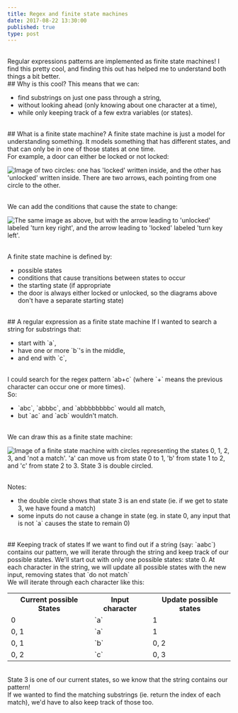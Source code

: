 ```yaml
---
title: Regex and finite state machines
date: 2017-08-22 13:30:00
published: true
type: post
---
```


<br>
Regular expressions patterns are implemented as finite state machines! I find this pretty cool, and finding this out has helped me to understand both things a bit better.

<br>
## Why is this cool?
This means that we can:
<ul>
<li>find substrings on just one pass through a string, </li>
<li>without looking ahead (only knowing about one character at a time),</li>
<li>while only keeping track of a few extra  variables (or states).</li>
</ul>

<br>
## What is a finite state machine?
A finite state machine is just a model for understanding something.  It models something that has different states, and that can only be in one of those states at one time.


<br>
For example, a door can either be locked or not locked:

![Image of two circles: one has 'locked' written inside, and the other has 'unlocked' written inside.  There are two arrows, each pointing from one circle to the other.](/blog/media/door_states.png "A door as a finite state machine")



<br>
We can add the conditions that cause the state to change:

![The same image as above, but with the arrow leading to 'unlocked' labeled 'turn key right', and the arrow leading to 'locked' labeled 'turn key left'.](/blog/media/door_states_with_conditions.png "A door as a finite state machine, with conditions")

<br>
A finite state machine is defined by:
<ul>
<li>  possible states</li>
<li>  conditions that cause transitions between states to occur</li>
<li>  the starting state (if appropriate <li>the door is always either locked or unlocked, so the diagrams above don't have a separate starting state)</li>
</ul>

<br>
## A regular expression as a finite state machine
If I wanted to search a string for substrings that:
<ul>
<li>start with `a`,</li>
<li>have one or more `b`'s in the middle,</li></li>
<li>and end with `c`,</li>
</ul>

<br>
I could search for the regex pattern `ab+c` (where `+` means the previous character can occur one or more times).

<br>
So:
<ul>
<li>`abc`, `abbbc`, and `abbbbbbbbc` would all match, </li>
<li>but `ac` and `acb` wouldn't match.</li>
</ul>
<br>
We can draw this as a finite state machine:

![Image of a finite state machine with circles representing the states 0, 1, 2, 3, and 'not a match'.  'a' can move us from state 0 to 1, 'b' from state 1 to 2, and 'c' from state 2 to 3.  State 3 is double circled.](/blog/media/regex_machine.png "A regex pattern as a finite state machine")


<br>
Notes:
<ul>
<li>the double circle shows that state 3 is an end state (ie. if we get to state 3, we have found a match)</li>
<li>some inputs do not cause a change in state (eg. in state 0, any input that is not `a` causes the state to remain 0)</li>
</ul>

<br>
## Keeping track of states
If we want to find out if a string (say: `aabc`) contains our pattern, we will iterate through the string and keep track of our possible states. We'll start out with only one possible states: state 0.  At each character in the string, we will update all possible states with the new input, removing states that `do not match`

<br>
We will iterate through each character like this:

<table>
<tr>
<th>Current possible States  </th>
<th>Input character  </th>
<th>Update possible states  </th>
</tr>

<tr>
<td> 0 </td><td>  `a`  </td><td> 1 </td>
</tr>
<tr>
<td>  0, 1  </td><td> `a`  </td><td> 1  </td>
</tr>

<tr>
<td>  0, 1   </td><td> `b`  </td><td> 0, 2</td>
</tr>

<tr>
<td> 0, 2  </td><td> `c`  </td><td> 0, 3 </td>
</tr>

</table>


<br>
State 3 is one of our current states, so we know that the string contains our pattern!

<br>
If we wanted to find the matching substrings (ie. return the index of each match), we'd have to also keep track of those too.


<br><br><br>
